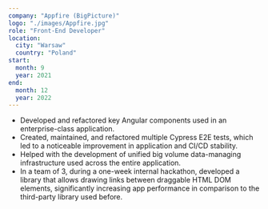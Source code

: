```yaml
---
company: "Appfire (BigPicture)"
logo: "./images/Appfire.jpg"
role: "Front-End Developer"
location:
  city: "Warsaw"
  country: "Poland"
start:
  month: 9
  year: 2021
end:
  month: 12
  year: 2022
---
```

- Developed and refactored key Angular components used in an enterprise-class application.
- Created, maintained, and refactored multiple Cypress E2E tests, which led to a noticeable improvement in application and CI/CD stability.
- Helped with the development of unified big volume data-managing infrastructure used across the entire application.
- In a team of 3, during a one-week internal hackathon, developed a library that allows drawing links between draggable HTML DOM elements, significantly increasing app performance in comparison to the third-party library used before.